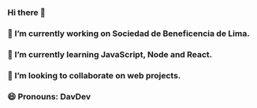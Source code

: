 ### Hi there 👋

### 🔭 I’m currently working on Sociedad de Beneficencia de Lima.
### 🌱 I’m currently learning JavaScript, Node and React.
### 👯 I’m looking to collaborate on web projects.
### 😄 Pronouns: DavDev 

<!--
**rcaichihua/rcaichihua** is a ✨ _special_ ✨ repository because its `README.md` (this file) appears on your GitHub profile.

Here are some ideas to get you started:

- 🔭 I’m currently working on Sociedad de Beneficencia de Lima
- 🌱 I’m currently learning JavaScript, Node and React.
- 👯 I’m looking to collaborate on web projects.
- 🤔 I’m looking for help with ...
- 💬 Ask me about ...
- 📫 How to reach me: ...
- 😄 Pronouns: DavDev
- ⚡ Fun fact: ...
-->
